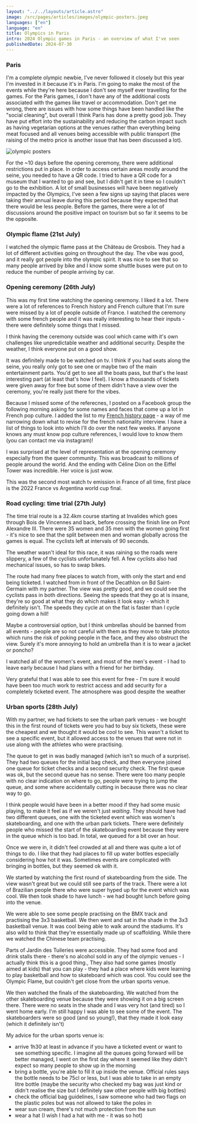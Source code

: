 ```yaml
---
layout: "../../layouts/article.astro"
image: /src/pages/articles/images/olympic-posters.jpeg
languages: ["en"]
language: "en"
title: Olympics in Paris
intro: 2024 Olympic games in Paris - an overview of what I've seen
publishedDate: 2024-07-30
---
```


### Paris

I'm a complete olympic newbie, I've never followed it closely but this year I'm invested in it because it's in Paris. I'm going to make the most of the events while they're here because I don't see myself ever travelling for the games. For the Paris games, I don't have any of the additional costs associated with the games like travel or accommodation. Don't get me wrong, there are issues with how some things have been handled like the "social cleaning", but overall I think Paris has done a pretty good job. They have put effort into the sustainability and reducing the carbon impact such as having vegetarian options at the venues rather than everything being meat focused and all venues being accessible with public transport (the raising of the metro price is another issue that has been discussed a lot).

![olympic posters](./images/olympic-posters.jpeg)

For the ~10 days before the opening ceremony, there were additional restrictions put in place. In order to access certain areas mostly around the seine, you needed to have a QR code. I tried to have a QR code for a museum that I wanted to go and see, but I didn't get it in time so I couldn't go to the exhibition. A lot of small businesses will have been negatively impacted by the Olympics, I've seen a few signs up saying that places were taking their annual leave during this period because they expected that there would be less people. Before the games, there were a lot of discussions around the positive impact on tourism but so far it seems to be the opposite.

### Olympic flame (21st July)

I watched the olympic flame pass at the Château de Grosbois. They had a lot of different activities going on throughout the day. The vibe was good, and it really got people into the olympic spirit. It was nice to see that so many people arrived by bike and I know some shuttle buses were put on to reduce the number of people arriving by car.

### Opening ceremony (26th July)

This was my first time watching the opening ceremony. I liked it a lot. There were a lot of references to French history and French culture that I'm sure were missed by a lot of people outside of France. I watched the ceremony with some french people and it was really interesting to hear their inputs - there were definitely some things that I missed.

I think having the ceremony outside was cool which came with it's own challenges like unpredictable weather and additional security. Despite the weather, I think everyone put on a good show.

It was definitely made to be watched on tv. I think if you had seats along the seine, you really only got to see one or maybe two of the main entertainment parts. You'd get to see all the boats pass, but that's the least interesting part (at least that's how I feel). I know a thousands of tickets were given away for free but some of them didn't have a view over the ceremony, you're really just there for the vibes.

Because I missed some of the referecnes, I posted on a Facebook group the following morning asking for some names and faces that come up a lot in French pop culture. I added the list to my [French history page](https://abisummers.com/articles/french-history/) - a way of me narrowing down what to revise for the french nationality interview. I have a list of things to look into which I'll do over the next few weeks. If anyone knows any must know pop culture references, I would love to know them (you can contact me via instagram)!

I was surprised at the level of representation at the opening ceremony especially from the queer community. This was broadcast to millions of people around the world. And the ending with Céline Dion on the Eiffel Tower was incredible. Her voice is just wow.

This was the second most watch tv emission in France of all time, first place is the 2022 France vs Argentina world cup final.

### Road cycling: time trial (27th July)

The time trial route is a 32.4km course starting at Invalides which goes through Bois de Vincennes and back, before crossing the finish line on Pont Alexandre III. There were 35 women and 35 men with the women going first - it's nice to see that the split between men and woman globally across the games is equal. The cyclists left at intervals of 90 seconds.

The weather wasn't ideal for this race, it was raining so the roads were slippery, a few of the cyclists unfortunately fell. A few cyclists also had mechanical issues, so has to swap bikes.

The route had many free places to watch from, with only the start and end being ticketed. I watched from in front of the Decathlon on Bd Saint-Germain with my partner. The view was pretty good, and we could see the cyclists pass in both directions. Seeing the speeds that they go at is insane, they're so good at what they do which makes it look easy - which it definitely isn't. The speeds they cycle at on the flat is faster than I cycle going down a hill!

Maybe a controversial option, but I think umbrellas should be banned from all events - people are so not careful with them as they move to take photos which runs the risk of poking people in the face, and they also obstruct the view. Surely it's more annoying to hold an umbrella than it is to wear a jacket or poncho?

I watched all of the women's event, and most of the men's event - I had to leave early because I had plans with a friend for her birthday.

Very grateful that I was able to see this event for free - I'm sure it would have been too much work to restrict access and add security for a completely ticketed event. The atmosphere was good despite the weather

### Urban sports (28th July)

With my partner, we had tickets to see the urban park venues - we bought this in the first round of tickets were you had to buy six tickets, these were the cheapest and we thought it would be cool to see. This wasn't a ticket to see a specific event, but it allowed access to the venues that were not in use along with the athletes who were practising.

The queue to get in was badly managed (which isn't so much of a surprise). They had two queues for the initial bag check, and then everyone joined one queue for ticket checks and a second security check. The first queue was ok, but the second queue has no sense. There were too many people with no clear indication on where to go, people were trying to jump the queue, and some where accidentally cutting in because there was no clear way to go.

I think people would have been in a better mood if they had some music playing, to make it feel as if we weren't just _waiting_. They should have had two different queues, one with the ticketed event which was women's skateboarding, and one with the urban park tickets. There were definitely people who missed the start of the skateboarding event because they were in the queue which is too bad. In total, we queued for a bit over an hour.

Once we were in, it didn't feel crowded at all and there was quite a lot of things to do. I like that they had places to fill up water bottles especially considering how hot it was. Sometimes events are complicated with bringing in bottles, but they seemed ok with it.

We started by watching the first round of skateboarding from the side. The view wasn't great but we could still see parts of the track. There were a lot of Brazilian people there who were super hyped up for the event which was cool. We then took shade to have lunch - we had bought lunch before going into the venue.

We were able to see some people practising on the BMX track and practising the 3x3 basketball. We then went and sat in the shade in the 3x3 basketball venue. It was cool being able to walk around the stadiums. It's also wild to think that they're essentially made up of scaffolding. While there we watched the Chinese team practising.

Parts of Jardin des Tuileries were accessible. They had some food and drink stalls there - there's no alcohol sold in any of the olympic venues - I actually think this is a good thing., They also had some games (mostly aimed at kids) that you can play - they had a place where kids were learning to play basketball and how to skateboard which was cool. You could see the Olympic Flame, but couldn't get close from the urban sports venue.

We then watched the finals of the skateboarding. We watched from the other skateboarding venue because they were showing it on a big screen there. There were no seats in the shade and I was very hot (and tired) so I went home early. I'm still happy I was able to see some of the event. The skateboarders were so good (and so young!), that they made it look easy (which it definitely isn't)

My advice for the urban sports venue is:

- arrive 1h30 at least in advance if you have a ticketed event or want to see something specific. I imagine all the queues going forward will be better managed, I went on the first day where it seemed like they didn't expect so many people to show up in the morning
- bring a bottle, you're able to fill it up inside the venue. Official rules says the bottle needs to be 75cl or less, but I was able to take in an empty litre bottle (maybe the security who checked my bag was just kind or didn't realise the size but I definitely saw other people with big bottles)
- check the official bag guidelines, I saw someone who had two flags on the plastic poles but was not allowed to take the poles in
- wear sun cream, there's not much protection from the sun
- wear a hat (I wish I had a hat with me - it was so hot)

